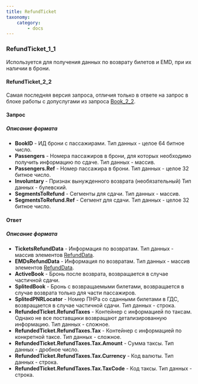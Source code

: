 ```yaml
---
title: RefundTicket
taxonomy:
    category:
        - docs
---
```


### RefundTicket_1_1

Используется для получения данных по возврату билетов и EMD, при их наличии в брони.

#### RefundTicket_2_2
Самая последняя версия запроса, отличия только в ответе на запрос в блоке работы с допуслугами из запроса [Book_2_2](/avia/request/bookflight). 

#### Запрос

##### Описание формата

- **BookID** - ИД брони с пассажирами. Тип данных - целое 64 битное число.
- **Passengers** - Номера пассажиров в брони, для которых необходимо получить информацию по сдаче. Тип данных - массив.
- **Passengers.Ref** - Номер пассажира в брони. Тип данных - целое 32 битное число.
- **Involuntary** - Признак вынужденного возврата (необязательный) Тип данных - булевский.
- **SegmentsToRefund** - Сегменты для сдачи. Тип данных - массив.
- **SegmentsToRefund.Ref** - Сегмент для сдачи. Тип данных - целое 32 битное число.

#### Ответ

##### Описание формата

- **TicketsRefundData** - Информация по возвратам. Тип данных - массив элементов [RefundData](/avia/common/refunddata).
- **EMDsRefundData** - Информация по возвратам. Тип данных - массив элементов [RefundData](/avia/common/refunddata).
- **ActiveBook** - Бронь после возврата, возвращается в случае частичной сдачи.
- **SplitedBook** - Бронь с возвращаемыми билетами, возвращается в случае возврата только для части пассажиров.
- **SplitedPNRLocator** - Номер ПНРа со сданными билетами в ГДС, возвращается в случае частичной сдачи. Тип данных - строка.
- **RefundedTicket.RefundTaxes** - Контейнер с информацией по таксам. Однако не все поставщики возвращают детализированную информацию. Тип данных - сложное.
- **RefundedTicket.RefundTaxes.Tax** - Контейнер с информацией по конкретной таксе. Тип данных - сложное.
- **RefundedTicket.RefundTaxes.Tax.Amount** - Сумма таксы. Тип данных - дробное число.
- **RefundedTicket.RefundTaxes.Tax.Currency** - Код валюты. Тип данных - строка.
- **RefundedTicket.RefundTaxes.Tax.TaxCode** - Код таксы. Тип данных - строка.
